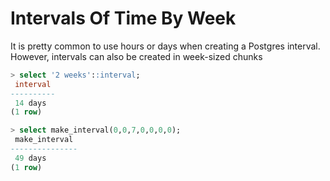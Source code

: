 # Intervals Of Time By Week

It is pretty common to use hours or days when creating a Postgres
interval. However, intervals can also be created in week-sized chunks

```sql
> select '2 weeks'::interval;
 interval
----------
 14 days
(1 row)

> select make_interval(0,0,7,0,0,0,0);
 make_interval
---------------
 49 days
(1 row)
```
